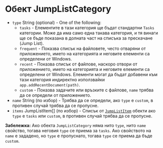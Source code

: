 # Обект JumpListCategory

* `type` String (optional) - One of the following:
  * `tasks` - Елементите в тази категория ще бъдат стандартни `Tasks` категории. Може да има само една такава категория, и тя винаги ще се бъде показана в долната част на списъка за прескачане (Jump List).
  * `frequent` - Показва списък на файловете, често отваряни от приложението, името на категорията и неговите елементи са определени от Windows.
  * `recent` - Показва списък от файлове, наскоро отвори от приложението, името на категорията и неговите елементи са определени от Windows. Елементи могат да бъдат добавени към тази категория индиректно използвайки `app.addRecentDocument(path)`.
  * `custom` - Показва задачите или връзките с файлове, `name` трябва да се определи от приложението.
* `name` String (по избор) - Трябва да се определи, ако `type` е `custom`, в противен случай трябва да се пропусне.
* `items` JumpListItem[] (по избор) - Списък от [`JumpListItem`](jump-list-item.md) обекти ако `type` е `tasks` или `custom`, в противен случай трябва да се пропусне.

**Забележка:** Ако обекта `JumpListCategory` няма нито `type`, нито `name` свойство, тогава неговия `type` се приема за `tasks`. Ако свойството на `name` е зададено, но `type` е пропуснато, тогава `type` се приема да бъде `custom`.
